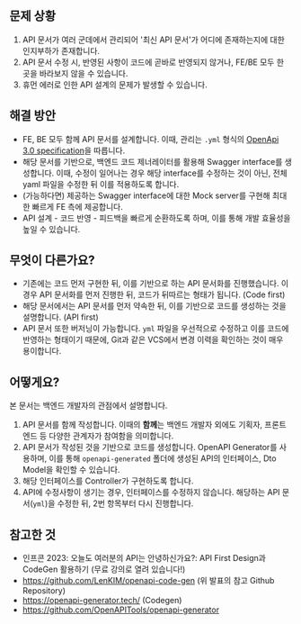 ## 문제 상황

1. API 문서가 여러 군데에서 관리되어 '최신 API 문서'가 어디에 존재하는지에 대한 인지부하가 존재합니다.
2. API 문서 수정 시, 반영된 사항이 코드에 곧바로 반영되지 않거나, FE/BE 모두 한 곳을 바라보지 않을 수 있습니다.
3. 휴먼 에러로 인한 API 설계의 문제가 발생할 수 있습니다.

## 해결 방안

- FE, BE 모두 함께 API 문서를 설계합니다. 이때, 관리는 `.yml` 형식의 [OpenApi 3.0 specification](https://swagger.io/specification/)을 따릅니다.
- 해당 문서를 기반으로, 백엔드 코드 제너레이터를 활용해 Swagger interface를 생성합니다. 이때, 수정이 일어나는 경우 해당 interface를 수정하는 것이 아닌, 전체 yaml 파일을 수정한 뒤
  이를 적용하도록 합니다.
- (가능하다면) 제공하는 Swagger interface에 대한 Mock server를 구현해 최대한 빠르게 FE 측에 제공합니다.
- API 설계 - 코드 반영 - 피드백을 빠르게 순환하도록 하며, 이를 통해 개발 효율성을 높일 수 있습니다.

## 무엇이 다른가요?

- 기존에는 코드 먼저 구현한 뒤, 이를 기반으로 하는 API 문서화를 진행했습니다. 이 경우 API 문서화를 먼저 진행한 뒤, 코드가 뒤따르는 형태가 됩니다. (Code first)
- 해당 문서에서는 API 문서를 먼저 약속한 뒤, 이를 기반으로 코드를 생성하는 것을 설명합니다. (API first)
- API 문서 또한 버저닝이 가능합니다. `yml` 파일을 우선적으로 수정하고 이를 코드에 반영하는 형태이기 때문에, Git과 같은 VCS에서 변경 이력을 확인하는 것이 매우 용이합니다.

## 어떻게요?

본 문서는 백엔드 개발자의 관점에서 설명합니다.

1. API 문서를 함께 작성합니다. 이때의 **함께**는 백엔드 개발자 외에도 기획자, 프론트엔드 등 다양한 관계자가 참여함을 의미합니다.
2. API 문서가 작성된 것을 기반으로 코드를 생성합니다. OpenAPI Generator를 사용하며, 이를 통해 `openapi-generated` 폴더에 생성된 API의 인터페이스, Dto Model을 확인할
   수 있습니다.
3. 해당 인터페이스를 Controller가 구현하도록 합니다.
4. API에 수정사항이 생기는 경우, 인터페이스를 수정하지 않습니다. 해당하는 API 문서(`yml`)을 수정한 뒤, 2번 항목부터 다시 진행합니다.

## 참고한 것

- 인프콘 2023: 오늘도 여러분의 API는 안녕하신가요?: API First Design과 CodeGen 활용하기 (무료 강의로 열려 있습니다!)
- https://github.com/LenKIM/openapi-code-gen (위 발표의 참고 Github Repository)
- https://openapi-generator.tech/ (Codegen)
- https://github.com/OpenAPITools/openapi-generator
